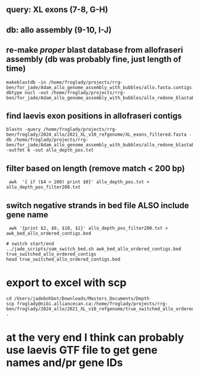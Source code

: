 ## query: XL exons (7-8, G-H)
## db: allo assembly (9-10, I-J)

## re-make *proper* blast database from allofraseri assembly (db was probably fine, just length of time)
```
makeblastdb -in /home/froglady/projects/rrg-ben/for_jade/Adam_allo_genome_assembly_with_bubbles/allo.fasta.contigs.fasta-dbtype nucl -out /home/froglady/projects/rrg-ben/for_jade/Adam_allo_genome_assembly_with_bubbles/allo_redone_blastable
```

## find laevis exon positions in allofraseri contigs 
```
blastn -query /home/froglady/projects/rrg-ben/froglady/2024_allo/2021_XL_v10_refgenome/XL_exons_filtered.fasta -db /home/froglady/projects/rrg-ben/for_jade/Adam_allo_genome_assembly_with_bubbles/allo_redone_blastable -outfmt 6 -out allo_depth_pos.txt
```

## filter based on length (remove match < 200 bp)
```
 awk  '{ if ($4 > 200) print $0}' allo_depth_pos.txt > allo_depth_pos_filter200.txt
```

## switch negative strands in bed file ALSO include gene name
```
 awk '{print $2, $9, $10, $1}' allo_depth_pos_filter200.txt > awk_bed_allo_ordered_contigs.bed

# switch start/end
../jade_scripts/sam_switch_bed.sh awk_bed_allo_ordered_contigs.bed true_switched_allo_ordered_contigs
head true_switched_allo_ordered_contigs.bed
```



# export to excel with scp
```
cd /Users/jadebohbot/Downloads/Masters_Documents/Depth
scp froglady@nibi.alliancecan.ca:/home/froglady/projects/rrg-ben/froglady/2024_allo/2021_XL_v10_refgenome/true_switched_allo_ordered_contigs.bed .
```


# at the very end I think can probably use laevis GTF file to get gene names and/pr gene IDs

